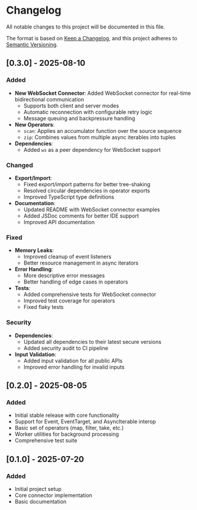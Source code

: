 # Changelog

All notable changes to this project will be documented in this file.

The format is based on [Keep a Changelog](https://keepachangelog.com/en/1.0.0/),
and this project adheres to [Semantic Versioning](https://semver.org/spec/v2.0.0.html).

## [0.3.0] - 2025-08-10

### Added
- **New WebSocket Connector**: Added WebSocket connector for real-time bidirectional communication
  - Supports both client and server modes
  - Automatic reconnection with configurable retry logic
  - Message queuing and backpressure handling
- **New Operators**:
  - `scan`: Applies an accumulator function over the source sequence
  - `zip`: Combines values from multiple async iterables into tuples
- **Dependencies**:
  - Added `ws` as a peer dependency for WebSocket support

### Changed
- **Export/Import**:
  - Fixed export/import patterns for better tree-shaking
  - Resolved circular dependencies in operator exports
  - Improved TypeScript type definitions
- **Documentation**:
  - Updated README with WebSocket connector examples
  - Added JSDoc comments for better IDE support
  - Improved API documentation

### Fixed
- **Memory Leaks**:
  - Improved cleanup of event listeners
  - Better resource management in async iterators
- **Error Handling**:
  - More descriptive error messages
  - Better handling of edge cases in operators
- **Tests**:
  - Added comprehensive tests for WebSocket connector
  - Improved test coverage for operators
  - Fixed flaky tests

### Security
- **Dependencies**:
  - Updated all dependencies to their latest secure versions
  - Added security audit to CI pipeline
- **Input Validation**:
  - Added input validation for all public APIs
  - Improved error handling for invalid inputs

## [0.2.0] - 2025-08-05

### Added
- Initial stable release with core functionality
- Support for Event, EventTarget, and AsyncIterable interop
- Basic set of operators (map, filter, take, etc.)
- Worker utilities for background processing
- Comprehensive test suite

## [0.1.0] - 2025-07-20

### Added
- Initial project setup
- Core connector implementation
- Basic documentation
